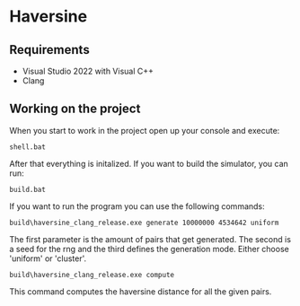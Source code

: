 # Haversine

## Requirements

- Visual Studio 2022 with Visual C++
- Clang

## Working on the project

When you start to work in the project open up your console and execute:

`shell.bat`

After that everything is initalized.
If you want to build the simulator, you can run:

`build.bat`

If you want to run the program you can use the following commands:

`build\haversine_clang_release.exe generate 10000000 4534642 uniform`

The first parameter is the amount of pairs that get generated. The second is a seed
for the rng and the third defines the generation mode. Either choose 'uniform' or 'cluster'.

`build\haversine_clang_release.exe compute`

This command computes the haversine distance for all the given pairs.